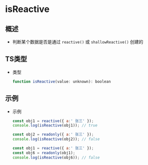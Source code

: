 # isReactive

## 概述

+ 判断某个数据是否是通过 `reactive()` 或 `shallowReactive()` 创建的

## TS类型

+ 类型

  ```js
  function isReactive(value: unknown): boolean
  ```

## 示例

+ 示例

  ```js
  const obj1 = reactive({ a:' 张三' });
  console.log(isReactive(obj1)); // true
  ```

  ```js
  const obj2 = readonly({ a:' 张三' });
  console.log(isReactive(obj2)); // false
  ```

  ```js
  const obj1 = reactive({ a:' 张三' });
  const obj6 = readonly(obj1);
  console.log(isReactive(obj6)); // false
  ```
